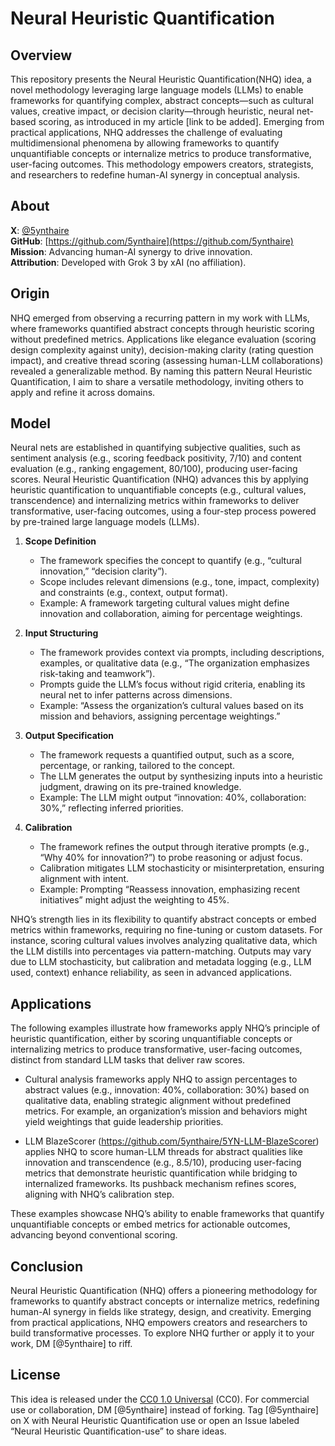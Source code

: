 ﻿# Neural Heuristic Quantification

## Overview
This repository presents the Neural Heuristic Quantification(NHQ) idea, a novel methodology leveraging large language models (LLMs) to enable frameworks for quantifying complex, abstract concepts—such as cultural values, creative impact, or decision clarity—through heuristic, neural net-based scoring, as introduced in my article [link to be added]. Emerging from practical applications, NHQ addresses the challenge of evaluating multidimensional phenomena by allowing frameworks to quantify unquantifiable concepts or internalize metrics to produce transformative, user-facing outcomes. This methodology empowers creators, strategists, and researchers to redefine human-AI synergy in conceptual analysis.

## About

**X**: [@5ynthaire](https://x.com/5ynthaire)  
**GitHub**: [https://github.com/5ynthaire](https://github.com/5ynthaire)  
**Mission**: Advancing human-AI synergy to drive innovation.  
**Attribution**: Developed with Grok 3 by xAI (no affiliation).

## Origin

NHQ emerged from observing a recurring pattern in my work with LLMs, where frameworks quantified abstract concepts through heuristic scoring without predefined metrics. Applications like elegance evaluation (scoring design complexity against unity), decision-making clarity (rating question impact), and creative thread scoring (assessing human-LLM collaborations) revealed a generalizable method. By naming this pattern Neural Heuristic Quantification, I aim to share a versatile methodology, inviting others to apply and refine it across domains.

## Model

Neural nets are established in quantifying subjective qualities, such as sentiment analysis (e.g., scoring feedback positivity, 7/10) and content evaluation (e.g., ranking engagement, 80/100), producing user-facing scores. Neural Heuristic Quantification (NHQ) advances this by applying heuristic quantification to unquantifiable concepts (e.g., cultural values, transcendence) and internalizing metrics within frameworks to deliver transformative, user-facing outcomes, using a four-step process powered by pre-trained large language models (LLMs).

1. **Scope Definition**  
   - The framework specifies the concept to quantify (e.g., “cultural innovation,” “decision clarity”).  
   - Scope includes relevant dimensions (e.g., tone, impact, complexity) and constraints (e.g., context, output format).  
   - Example: A framework targeting cultural values might define innovation and collaboration, aiming for percentage weightings.

2. **Input Structuring**  
   - The framework provides context via prompts, including descriptions, examples, or qualitative data (e.g., “The organization emphasizes risk-taking and teamwork”).  
   - Prompts guide the LLM’s focus without rigid criteria, enabling its neural net to infer patterns across dimensions.  
   - Example: “Assess the organization’s cultural values based on its mission and behaviors, assigning percentage weightings.”

3. **Output Specification**  
   - The framework requests a quantified output, such as a score, percentage, or ranking, tailored to the concept.  
   - The LLM generates the output by synthesizing inputs into a heuristic judgment, drawing on its pre-trained knowledge.  
   - Example: The LLM might output “innovation: 40%, collaboration: 30%,” reflecting inferred priorities.

4. **Calibration**  
   - The framework refines the output through iterative prompts (e.g., “Why 40% for innovation?”) to probe reasoning or adjust focus.  
   - Calibration mitigates LLM stochasticity or misinterpretation, ensuring alignment with intent.  
   - Example: Prompting “Reassess innovation, emphasizing recent initiatives” might adjust the weighting to 45%.

NHQ’s strength lies in its flexibility to quantify abstract concepts or embed metrics within frameworks, requiring no fine-tuning or custom datasets. For instance, scoring cultural values involves analyzing qualitative data, which the LLM distills into percentages via pattern-matching. Outputs may vary due to LLM stochasticity, but calibration and metadata logging (e.g., LLM used, context) enhance reliability, as seen in advanced applications.

## Applications

The following examples illustrate how frameworks apply NHQ’s principle of heuristic quantification, either by scoring unquantifiable concepts or internalizing metrics to produce transformative, user-facing outcomes, distinct from standard LLM tasks that deliver raw scores.

- Cultural analysis frameworks apply NHQ to assign percentages to abstract values (e.g., innovation: 40%, collaboration: 30%) based on qualitative data, enabling strategic alignment without predefined metrics. For example, an organization’s mission and behaviors might yield weightings that guide leadership priorities.  

- LLM BlazeScorer (https://github.com/5ynthaire/5YN-LLM-BlazeScorer) applies NHQ to score human-LLM threads for abstract qualities like innovation and transcendence (e.g., 8.5/10), producing user-facing metrics that demonstrate heuristic quantification while bridging to internalized frameworks. Its pushback mechanism refines scores, aligning with NHQ’s calibration step.  

<!--
- The Div/Con framework applies NHQ to internalize question impact scores (e.g., 25%), generating user-facing decision plans (e.g., a startup’s market entry spec) without exposing metrics. By iteratively scoring questions, it delivers structured outcomes, transforming decision-making processes.  

- The Elegance Framework applies NHQ to internalize Compression Scores (CS = C / O), producing user-facing design prioritizations (e.g., selecting a car design) without revealing metrics. Hidden scores drive refined or prioritized designs, enhancing creative workflows.  
-->

These examples showcase NHQ’s ability to enable frameworks that quantify unquantifiable concepts or embed metrics for actionable outcomes, advancing beyond conventional scoring.

## Conclusion

Neural Heuristic Quantification (NHQ) offers a pioneering methodology for frameworks to quantify abstract concepts or internalize metrics, redefining human-AI synergy in fields like strategy, design, and creativity. Emerging from practical applications, NHQ empowers creators and researchers to build transformative processes. To explore NHQ further or apply it to your work, DM [@5ynthaire] to riff.

## License

This idea is released under the [CC0 1.0 Universal](LICENSE) (CC0).
For commercial use or collaboration, DM [@5ynthaire] instead of forking. Tag [@5ynthaire] on X with Neural Heuristic Quantification use or open an Issue labeled “Neural Heuristic Quantification-use” to share ideas.
